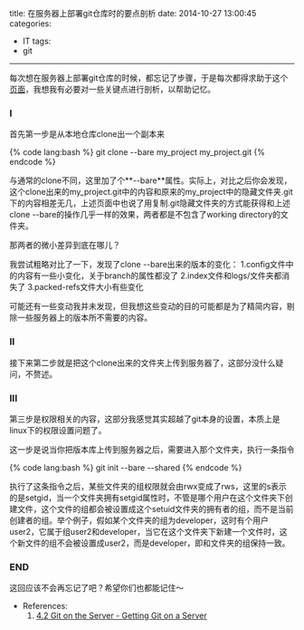 title: 在服务器上部署git仓库时的要点剖析
date: 2014-10-27 13:00:45
categories:
- IT
tags:
- git
---
每次想在服务器上部署git仓库的时候，都忘记了步骤，于是每次都得求助于这个[页面](http://git-scm.com/book/en/v2/Git-on-the-Server-Getting-Git-on-a-Server)，我想我有必要对一些关键点进行剖析，以帮助记忆。

### I

首先第一步是从本地仓库clone出一个副本来

{% code lang:bash %}
git clone --bare my_project my_project.git
{% endcode %}

与通常的clone不同，这里加了个**--bare**属性。实际上，对比之后你会发现，这个clone出来的my_project.git中的内容和原来的my_project中的隐藏文件夹.git下的内容相差无几，上述页面中也说了用复制.git隐藏文件夹的方式能获得和上述clone --bare的操作几乎一样的效果，两者都是不包含了working directory的文件夹。

那两者的微小差异到底在哪儿？

我尝试粗略对比了一下，发现了clone --bare出来的版本的变化：
1.config文件中的内容有一些小变化，关于branch的属性都没了
2.index文件和logs/文件夹都消失了
3.packed-refs文件大小有些变化

可能还有一些变动我并未发现，但我想这些变动的目的可能都是为了精简内容，剔除一些服务器上的版本所不需要的内容。

### II

接下来第二步就是把这个clone出来的文件夹上传到服务器了，这部分没什么疑问，不赘述。

### III

第三步是权限相关的内容，这部分我感觉其实超越了git本身的设置，本质上是linux下的权限设置问题了。

这一步是说当你把版本库上传到服务器之后，需要进入那个文件夹，执行一条指令

{% code lang:bash %}
git init --bare --shared
{% endcode %}

执行了这条指令之后，某些文件夹的组权限就会由rwx变成了rws，这里的s表示的是setgid，当一个文件夹拥有setgid属性时，不管是哪个用户在这个文件夹下创建文件，这个文件的组都会被设置成这个setuid文件夹的拥有者的组，而不是当前创建者的组。举个例子，假如某个文件夹的组为developer，这时有个用户user2，它属于组user2和developer，当它在这个文件夹下新建一个文件时，这个新文件的组不会被设置成user2，而是developer，即和文件夹的组保持一致。

### END

这回应该不会再忘记了吧？希望你们也都能记住～

- References:
    1. [4.2 Git on the Server - Getting Git on a Server](http://git-scm.com/book/en/v2/Git-on-the-Server-Getting-Git-on-a-Server)
